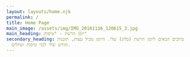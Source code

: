 ```yaml
---
layout: layouts/home.njk
permalink: /
title: Home Page
main_image: /assets/img/IMG_20161116_120615_3.jpg
main_heading: יומן הרשת - "טיסות"
secondary_heading: ברוכים הבאים ליומן הרשת (בלוג) שלי. היומן מכיל עצות, תובנות
  ומידע שלי לגבי טיסות וטיולים.
---
```

 